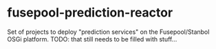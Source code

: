 fusepool-prediction-reactor
===========================

Set of projects to deploy "prediction services" on the Fusepool/Stanbol OSGi platform.
TODO: that still needs to be filled with stuff...
